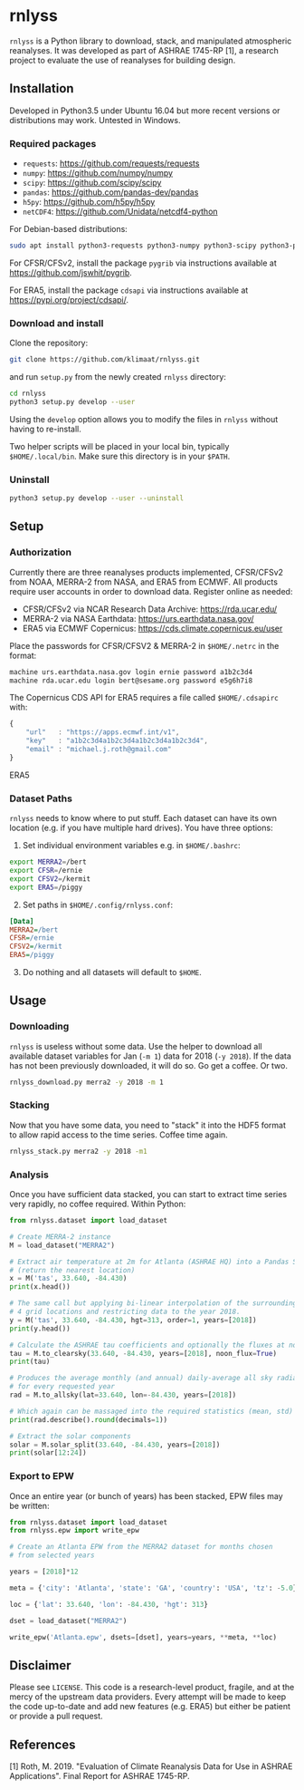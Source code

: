 # rnlyss

`rnlyss` is a Python library to download, stack, and manipulated atmospheric reanalyses. It was developed as part of ASHRAE 1745-RP [1], a research project to evaluate the use of reanalyses for building design.

## Installation

Developed in Python3.5 under Ubuntu 16.04 but more recent versions or distributions may work. Untested in Windows.

### Required packages

* `requests`: <https://github.com/requests/requests>
* `numpy`: <https://github.com/numpy/numpy>
* `scipy`: <https://github.com/scipy/scipy>
* `pandas`: <https://github.com/pandas-dev/pandas>
* `h5py`: <https://github.com/h5py/h5py>
* `netCDF4`: <https://github.com/Unidata/netcdf4-python>

For Debian-based distributions:

```bash
sudo apt install python3-requests python3-numpy python3-scipy python3-pandas python3-h5py python3-netcdf4
```

For CFSR/CFSv2, install the package `pygrib` via instructions available at <https://github.com/jswhit/pygrib>.

For ERA5, install the package `cdsapi` via instructions available at <https://pypi.org/project/cdsapi/>.

### Download and install

Clone the repository:

```bash
git clone https://github.com/klimaat/rnlyss.git
```

and run `setup.py` from the newly created `rnlyss` directory:

```bash
cd rnlyss
python3 setup.py develop --user
```

Using the `develop` option allows you to modify the files in `rnlyss` without having to re-install.

Two helper scripts will be placed in your local bin, typically `$HOME/.local/bin`. Make sure this directory is in your `$PATH`.

### Uninstall

```bash
python3 setup.py develop --user --uninstall
```

## Setup

### Authorization

Currently there are three reanalyses products implemented, CFSR/CFSv2 from NOAA, MERRA-2 from NASA, and ERA5 from ECMWF. All products require user accounts in order to download data.  Register online as needed:

* CFSR/CFSv2 via NCAR Research Data Archive: <https://rda.ucar.edu/>
* MERRA-2 via NASA Earthdata: <https://urs.earthdata.nasa.gov/>
* ERA5 via ECMWF Copernicus: <https://cds.climate.copernicus.eu/user>

Place the passwords for CFSR/CFSV2 & MERRA-2 in `$HOME/.netrc` in the format:

```bash
machine urs.earthdata.nasa.gov login ernie password a1b2c3d4
machine rda.ucar.edu login bert@sesame.org password e5g6h7i8
```

The Copernicus CDS API for ERA5 requires a file called `$HOME/.cdsapirc` with:

```javascript
{
    "url"   : "https://apps.ecmwf.int/v1",
    "key"   : "a1b2c3d4a1b2c3d4a1b2c3d4a1b2c3d4",
    "email" : "michael.j.roth@gmail.com"
}
```

ERA5
### Dataset Paths

`rnlyss` needs to know where to put stuff. Each dataset can have its own location (e.g. if you have multiple hard drives). You have three options:

1. Set individual environment variables e.g. in `$HOME/.bashrc`:

```bash
export MERRA2=/bert
export CFSR=/ernie
export CFSV2=/kermit
export ERA5=/piggy
```

2. Set paths in `$HOME/.config/rnlyss.conf`:

```INI
[Data]
MERRA2=/bert
CFSR=/ernie
CFSV2=/kermit
ERA5=/piggy
```

3. Do nothing and all datasets will default to `$HOME`.

## Usage

### Downloading

`rnlyss` is useless without some data.  Use the helper to download all available dataset variables for Jan (`-m 1`) data for 2018 (`-y 2018`). If the data has not been previously downloaded, it will do so. Go get a coffee. Or two.

```bash
rnlyss_download.py merra2 -y 2018 -m 1
```

### Stacking

Now that you have some data, you need to "stack" it into the HDF5 format to allow rapid access to the time series. Coffee time again.

```bash
rnlyss_stack.py merra2 -y 2018 -m1
```

### Analysis

Once you have sufficient data stacked, you can start to extract time series very rapidly, no coffee required.  Within Python:

```Python
from rnlyss.dataset import load_dataset

# Create MERRA-2 instance
M = load_dataset("MERRA2")

# Extract air temperature at 2m for Atlanta (ASHRAE HQ) into a Pandas Series
# (return the nearest location)
x = M('tas', 33.640, -84.430)
print(x.head())

# The same call but applying bi-linear interpolation of the surrounding
# 4 grid locations and restricting data to the year 2018.
y = M('tas', 33.640, -84.430, hgt=313, order=1, years=[2018])
print(y.head())

# Calculate the ASHRAE tau coefficients and optionally the fluxes at noon
tau = M.to_clearsky(33.640, -84.430, years=[2018], noon_flux=True)
print(tau)

# Produces the average monthly (and annual) daily-average all sky radiation
# for every requested year
rad = M.to_allsky(lat=33.640, lon=-84.430, years=[2018])

# Which again can be massaged into the required statistics (mean, std)
print(rad.describe().round(decimals=1))

# Extract the solar components
solar = M.solar_split(33.640, -84.430, years=[2018])
print(solar[12:24])
```

### Export to EPW

Once an entire year (or bunch of years) has been stacked, EPW files may be written:

```Python
from rnlyss.dataset import load_dataset
from rnlyss.epw import write_epw

# Create an Atlanta EPW from the MERRA2 dataset for months chosen
# from selected years

years = [2018]*12

meta = {'city': 'Atlanta', 'state': 'GA', 'country': 'USA', 'tz': -5.0}

loc = {'lat': 33.640, 'lon': -84.430, 'hgt': 313}

dset = load_dataset("MERRA2")

write_epw('Atlanta.epw', dsets=[dset], years=years, **meta, **loc)
```

## Disclaimer

Please see `LICENSE`. This code is a research-level product, fragile, and at the mercy of the upstream data providers. Every attempt will be made to keep the code up-to-date and add new features (e.g. ERA5) but either be patient or provide a pull request.

## References

[1] Roth, M. 2019. "Evaluation of Climate Reanalysis Data for Use in ASHRAE Applications". Final Report for ASHRAE 1745-RP.
